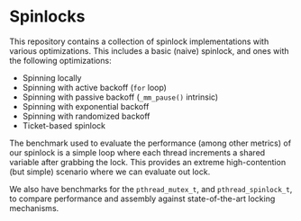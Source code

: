 # Spinlocks

This repository contains a collection of spinlock implementations with various optimizations. This includes a basic (naive) spinlock, and ones with the following optimizations:

- Spinning locally
- Spinning with active backoff (`for` loop)
- Spinning with passive backoff (`_mm_pause()` intrinsic)
- Spinning with exponential backoff
- Spinning with randomized backoff
- Ticket-based spinlock

The benchmark used to evaluate the performance (among other metrics) of our spinlock is a simple loop where each thread increments a shared variable after grabbing the lock. This provides an extreme high-contention (but simple) scenario where we can evaluate out lock.

We also have benchmarks for the `pthread_mutex_t`, and `pthread_spinlock_t`, to compare performance and assembly against state-of-the-art locking mechanisms.
